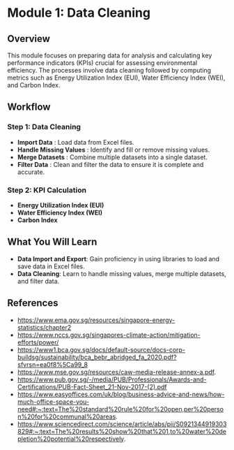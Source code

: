 # Module 1: Data Cleaning

## Overview
This module focuses on preparing data for analysis and calculating key performance indicators (KPIs) crucial for assessing environmental efficiency. The processes involve data cleaning followed by computing metrics such as Energy Utilization Index (EUI), Water Efficiency Index (WEI), and Carbon Index.

## Workflow

### Step 1: Data Cleaning
- **Import Data** : Load data from Excel files.
- **Handle Missing Values** : Identify and fill or remove missing values.
- **Merge Datasets** : Combine multiple datasets into a single dataset.
- **Filter Data** : Clean and filter the data to ensure it is complete and accurate.

### Step 2: KPI Calculation
- **Energy Utilization Index (EUI)**
- **Water Efficiency Index (WEI)**
- **Carbon Index**

## What You Will Learn
- **Data Import and Export**: Gain proficiency in using libraries to load and save data in Excel files.
- **Data Cleaning**: Learn to handle missing values, merge multiple datasets, and filter data.

## References
- https://www.ema.gov.sg/resources/singapore-energy-statistics/chapter2
- https://www.nccs.gov.sg/singapores-climate-action/mitigation-efforts/power/
- https://www1.bca.gov.sg/docs/default-source/docs-corp-buildsg/sustainability/bca_bebr_abridged_fa_2020.pdf?sfvrsn=ea0f8%5Ca99_8
- https://www.mse.gov.sg/resources/caw-media-release-annex-a.pdf. 
- https://www.pub.gov.sg/-/media/PUB/Professionals/Awards-and-Certifications/PUB-Fact-Sheet_21-Nov-2017-(2).pdf 
- https://www.easyoffices.com/uk/blog/business-advice-and-news/how-much-office-space-you-need#:~:text=The%20standard%20rule%20for%20open,per%20person%20for%20communal%20areas.
- https://www.sciencedirect.com/science/article/abs/pii/S0921344919303829#:~:text=The%20results%20show%20that%201,to%20water%20depletion%20potential%20respectively.
